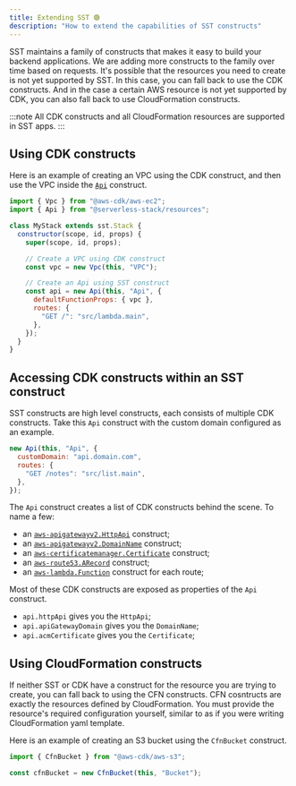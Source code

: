 ```yaml
---
title: Extending SST 🟢
description: "How to extend the capabilities of SST constructs"
---
```


SST maintains a family of constructs that makes it easy to build your backend applications. We are adding more constructs to the family over time based on requests. It's possible that the resources you need to create is not yet supported by SST. In this case, you can fall back to use the CDK constructs. And in the case a certain AWS resource is not yet supported by CDK, you can also fall back to use CloudFormation constructs.

:::note
All CDK constructs and all CloudFormation resources are supported in SST apps.
:::

## Using CDK constructs

Here is an example of creating an VPC using the CDK construct, and then use the VPC inside the [`Api`](../constructs/Api.md) construct.

```js {13} title="stacks/MyStack.js"
import { Vpc } from "@aws-cdk/aws-ec2";
import { Api } from "@serverless-stack/resources";

class MyStack extends sst.Stack {
  constructor(scope, id, props) {
    super(scope, id, props);

    // Create a VPC using CDK construct
    const vpc = new Vpc(this, "VPC");

    // Create an Api using SST construct
    const api = new Api(this, "Api", {
      defaultFunctionProps: { vpc },
      routes: {
        "GET /": "src/lambda.main",
      },
    });
  }
}
```

## Accessing CDK constructs within an SST construct

SST constructs are high level constructs, each consists of multiple CDK constructs. Take this `Api` construct with the custom domain configured as an example.

```js
new Api(this, "Api", {
  customDomain: "api.domain.com",
  routes: {
    "GET /notes": "src/list.main",
  },
});
```

The `Api` construct creates a list of CDK constructs behind the scene. To name a few:
- an [`aws-apigatewayv2.HttpApi`](https://docs.aws.amazon.com/cdk/api/latest/docs/@aws-cdk_aws-apigatewayv2.HttpApi.html) construct;
- an [`aws-apigatewayv2.DomainName`](https://docs.aws.amazon.com/cdk/api/latest/docs/@aws-cdk_aws-apigatewayv2.DomainName.html) construct;
- an [`aws-certificatemanager.Certificate`](https://docs.aws.amazon.com/cdk/api/latest/docs/@aws-cdk_aws-certificatemanager.Certificate.html) construct;
- an [`aws-route53.ARecord`](https://docs.aws.amazon.com/cdk/api/latest/docs/@aws-cdk_aws-route53.ARecord.html) construct;
- an [`aws-lambda.Function`](https://docs.aws.amazon.com/cdk/api/latest/docs/@aws-cdk_aws-lambda.Function.html) construct for each route;

Most of these CDK constructs are exposed as properties of the `Api` construct.
- `api.httpApi` gives you the `HttpApi`;
- `api.apiGatewayDomain` gives you the `DomainName`;
- `api.acmCertificate` gives you the `Certificate`;

## Using CloudFormation constructs

If neither SST or CDK have a construct for the resource you are trying to create, you can fall back to using the CFN constructs. CFN cosntructs are exactly the resources defined by CloudFormation. You must provide the resource's required configuration yourself, similar to as if you were writing CloudFormation yaml template.

Here is an example of creating an S3 bucket using the `CfnBucket` construct.

```js
import { CfnBucket } from "@aws-cdk/aws-s3";

const cfnBucket = new CfnBucket(this, "Bucket");
```
